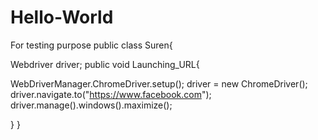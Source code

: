 # Hello-World
For testing purpose
public class Suren{

Webdriver driver;
public void Launching_URL{

WebDriverManager.ChromeDriver.setup();
driver = new ChromeDriver();
driver.navigate.to("https://www.facebook.com");
driver.manage().windows().maximize();

}
}
